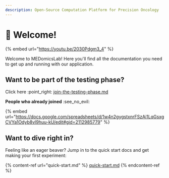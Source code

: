 ```yaml
---
description: Open-Source Computation Platform for Precision Oncology
---
```


# 👋 Welcome!

{% embed url="https://youtu.be/2030Pdgm3_4" %}

Welcome to MEDomicsLab! Here you'll find all the documentation you need to get up and running with our application.

## Want to be part of the testing phase?

Click here :point\_right: [join-the-testing-phase.md](forms/join-the-testing-phase.md "mention")

**People who already joined** :see\_no\_evil:&#x20;

{% embed url="https://docs.google.com/spreadsheets/d/1w4n2gygstxnrFSzAi1LqGsxgCVYa1Odyb8vl9huu-kU/edit#gid=2112985779" %}

## Want to dive right in?

Feeling like an eager beaver? Jump in to the quick start docs and get making your first experiment:

{% content-ref url="quick-start.md" %}
[quick-start.md](quick-start.md)
{% endcontent-ref %}
